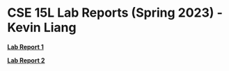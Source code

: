# CSE 15L Lab Reports (Spring 2023) - Kevin Liang
[**Lab Report 1**](lab1.html)

[**Lab Report 2**](lab2.html)
